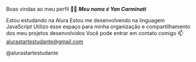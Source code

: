 Boas vindas ao meu perfil 💙💙
***Meu nome é Yan Carminati***

Estou estudando na Alura
Estou me desenvolvendo na linguagem JavaScript
Utilizo esse espaço para minha organização e compartilhamento dos meu projetos desenvolvidos
Você pode entrar em contato comigo 📫
alurastartestudante@gmail.com

@alurastartestudante
